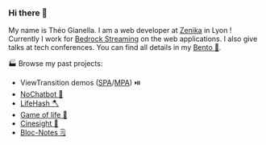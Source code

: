 ### Hi there 👋

My name is Théo Gianella. I am a web developer at [Zenika](https://www.zenika.com/) in Lyon ! Currently I work for [Bedrock Streaming](https://bedrockstreaming.com/) on the web applications. I also give talks at tech conferences. You can find all details in my [Bento 🍱](https://bento.me/theo-gianella).

🏭 Browse my past projects:

- ViewTransition demos ([SPA](https://view-transition-demo-inky.vercel.app/)/[MPA](https://view-transition-mpa.vercel.app/)) ⏯️
- [NoChatbot 🛑](https://form-generator-chi.vercel.app/)
- [LifeHash 🪓](https://tgianella.github.io/LifeHash/)
- [Game of life 🧫](https://tgianella.github.io/game-of-life/)
- [Cinesight 🍿](https://cinesight.vercel.app/)
- [Bloc-Notes 🗒️](https://tgianella.github.io/bloc-notes/)
<!-- - [Cookin 🍽️](https://the-cookin-project-7e530903ee90.herokuapp.com/) -->
<!-- - [Meowth NFT 🐱](https://meowth-nft-4ed16307d768.herokuapp.com/) -->
<!-- - [Local library 📖](https://locallibrary-express-da3df349d5c6.herokuapp.com/) -->
<!-- - [The Gossip Project 💬](https://the-gossip-project-77f559ad5921.herokuapp.com/) -->

<!--
**TGianella/TGIanella** is a ✨ _special_ ✨ repository because its `README.md` (this file) appears on your GitHub profile.

Here are some ideas to get you started:

- 🔭 I’m currently working on ...
- 🌱 I’m currently learning ...
- 👯 I’m looking to collaborate on ...
- 🤔 I’m looking for help with ...
- 💬 Ask me about ...
- 📫 How to reach me: ...
- 😄 Pronouns: ...
- ⚡ Fun fact: ...
-->
